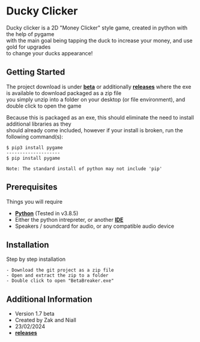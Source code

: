 # Ducky Clicker

Ducky clicker is a 2D "Money Clicker" style game, created in python with the help of pygame\
with the main goal being tapping the duck to increase your money, and use gold for upgrades\
to change your ducks appearance!

## Getting Started

The project download is under **[beta](https://github.com/zakr0112/DuckyClicker/tree/main/Beta)** or additionally **[releases](https://github.com/zakr0112/DuckyClicker/releases)** where the exe is available to download packaged as a zip file\
you simply unzip into a folder on your desktop (or file environment), and double click to open the game

Because this is packaged as an exe, this should eliminate the need to install additional libraries as they\
should already come included, however if your install is broken, run the following command(s):

```
$ pip3 install pygame
--------------------
$ pip install pygame

Note: The standard install of python may not include 'pip'
```

## Prerequisites

Things you will require

* **[Python](https://www.python.org/downloads/)** (Tested in v3.8.5)
* Either the python intrepreter, or another **[IDE](https://www.simplilearn.com/tutorials/python-tutorial/python-ide#top_python_ides)**
* Speakers / soundcard for audio, or any compatible audio device

## Installation

Step by step installation

```
- Download the git project as a zip file
- Open and extract the zip to a folder
- Double click to open "BetaBreaker.exe"
```

## Additional Information

* Version 1.7 beta
* Created by Zak and Niall
* 23/02/2024
* **[releases](https://github.com/zakr0112/DuckyClicker/releases)**

